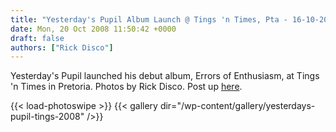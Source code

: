 ```yaml
---
title: "Yesterday's Pupil Album Launch @ Tings 'n Times, Pta - 16-10-2008"
date: Mon, 20 Oct 2008 11:50:42 +0000
draft: false
authors: ["Rick Disco"]
---
```


Yesterday's Pupil launched his debut album, Errors of Enthusiasm, at Tings 'n Times in Pretoria. Photos by Rick Disco. Post up [here](/2008/10/20/yesterdays-pupil-and-his-launch-at-tings-n-times/).

{{< load-photoswipe >}}
{{< gallery dir="/wp-content/gallery/yesterdays-pupil-tings-2008" />}}